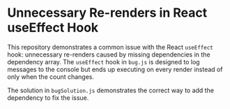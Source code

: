 # Unnecessary Re-renders in React useEffect Hook

This repository demonstrates a common issue with the React `useEffect` hook: unnecessary re-renders caused by missing dependencies in the dependency array. The `useEffect` hook in `bug.js` is designed to log messages to the console but ends up executing on every render instead of only when the count changes.

The solution in `bugSolution.js` demonstrates the correct way to add the dependency to fix the issue. 